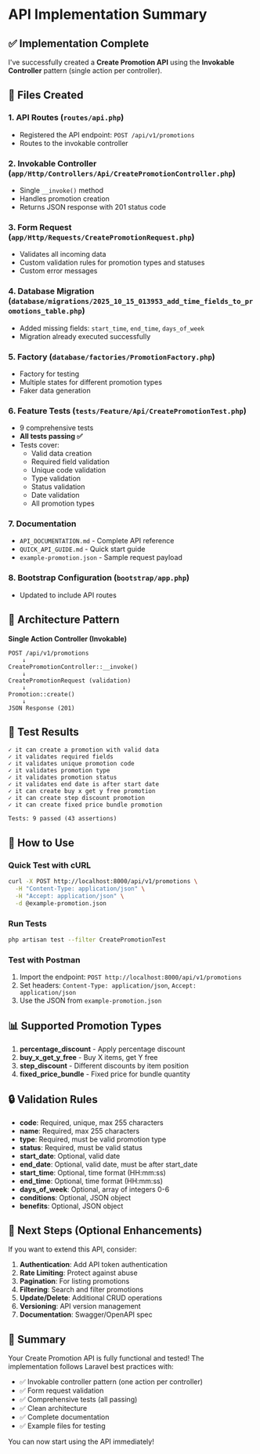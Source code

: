 # API Implementation Summary

## ✅ Implementation Complete

I've successfully created a **Create Promotion API** using the **Invokable Controller** pattern (single action per controller).

## 📁 Files Created

### 1. **API Routes** (`routes/api.php`)
- Registered the API endpoint: `POST /api/v1/promotions`
- Routes to the invokable controller

### 2. **Invokable Controller** (`app/Http/Controllers/Api/CreatePromotionController.php`)
- Single `__invoke()` method
- Handles promotion creation
- Returns JSON response with 201 status code

### 3. **Form Request** (`app/Http/Requests/CreatePromotionRequest.php`)
- Validates all incoming data
- Custom validation rules for promotion types and statuses
- Custom error messages

### 4. **Database Migration** (`database/migrations/2025_10_15_013953_add_time_fields_to_promotions_table.php`)
- Added missing fields: `start_time`, `end_time`, `days_of_week`
- Migration already executed successfully

### 5. **Factory** (`database/factories/PromotionFactory.php`)
- Factory for testing
- Multiple states for different promotion types
- Faker data generation

### 6. **Feature Tests** (`tests/Feature/Api/CreatePromotionTest.php`)
- 9 comprehensive tests
- **All tests passing ✅**
- Tests cover:
  - Valid data creation
  - Required field validation
  - Unique code validation
  - Type validation
  - Status validation
  - Date validation
  - All promotion types

### 7. **Documentation**
- `API_DOCUMENTATION.md` - Complete API reference
- `QUICK_API_GUIDE.md` - Quick start guide
- `example-promotion.json` - Sample request payload

### 8. **Bootstrap Configuration** (`bootstrap/app.php`)
- Updated to include API routes

## 🎯 Architecture Pattern

**Single Action Controller (Invokable)**
```
POST /api/v1/promotions
    ↓
CreatePromotionController::__invoke()
    ↓
CreatePromotionRequest (validation)
    ↓
Promotion::create()
    ↓
JSON Response (201)
```

## 🧪 Test Results

```
✓ it can create a promotion with valid data
✓ it validates required fields
✓ it validates unique promotion code
✓ it validates promotion type
✓ it validates promotion status
✓ it validates end date is after start date
✓ it can create buy x get y free promotion
✓ it can create step discount promotion
✓ it can create fixed price bundle promotion

Tests: 9 passed (43 assertions)
```

## 🚀 How to Use

### Quick Test with cURL
```bash
curl -X POST http://localhost:8000/api/v1/promotions \
  -H "Content-Type: application/json" \
  -H "Accept: application/json" \
  -d @example-promotion.json
```

### Run Tests
```bash
php artisan test --filter CreatePromotionTest
```

### Test with Postman
1. Import the endpoint: `POST http://localhost:8000/api/v1/promotions`
2. Set headers: `Content-Type: application/json`, `Accept: application/json`
3. Use the JSON from `example-promotion.json`

## 📊 Supported Promotion Types

1. **percentage_discount** - Apply percentage discount
2. **buy_x_get_y_free** - Buy X items, get Y free
3. **step_discount** - Different discounts by item position
4. **fixed_price_bundle** - Fixed price for bundle quantity

## 🔒 Validation Rules

- **code**: Required, unique, max 255 characters
- **name**: Required, max 255 characters
- **type**: Required, must be valid promotion type
- **status**: Required, must be valid status
- **start_date**: Optional, valid date
- **end_date**: Optional, valid date, must be after start_date
- **start_time**: Optional, time format (HH:mm:ss)
- **end_time**: Optional, time format (HH:mm:ss)
- **days_of_week**: Optional, array of integers 0-6
- **conditions**: Optional, JSON object
- **benefits**: Optional, JSON object

## 📝 Next Steps (Optional Enhancements)

If you want to extend this API, consider:

1. **Authentication**: Add API token authentication
2. **Rate Limiting**: Protect against abuse
3. **Pagination**: For listing promotions
4. **Filtering**: Search and filter promotions
5. **Update/Delete**: Additional CRUD operations
6. **Versioning**: API version management
7. **Documentation**: Swagger/OpenAPI spec

## 🎉 Summary

Your Create Promotion API is fully functional and tested! The implementation follows Laravel best practices with:

- ✅ Invokable controller pattern (one action per controller)
- ✅ Form request validation
- ✅ Comprehensive tests (all passing)
- ✅ Clean architecture
- ✅ Complete documentation
- ✅ Example files for testing

You can now start using the API immediately!
